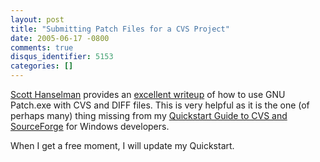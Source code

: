 ```yaml
---
layout: post
title: "Submitting Patch Files for a CVS Project"
date: 2005-06-17 -0800
comments: true
disqus_identifier: 5153
categories: []
---
```

[Scott Hanselman](http://www.hanselman.com/blog/) provides an [excellent
writeup](http://www.hanselman.com/blog/PermaLink,guid,b6603ac5-3464-490f-a557-62f56b7f5668.aspx)
of how to use GNU Patch.exe with CVS and DIFF files. This is very
helpful as it is the one (of perhaps many) thing missing from my
[Quickstart Guide to CVS and
SourceForge](http://haacked.com/archive/2005/05/12/3178.aspx) for
Windows developers.

When I get a free moment, I will update my Quickstart.

